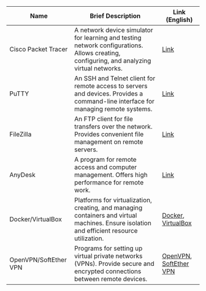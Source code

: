 | Name                | Brief Description                                                        | Link (English)                        |
|---------------------|--------------------------------------------------------------------------|--------------------------------------|
| Cisco Packet Tracer | A network device simulator for learning and testing network configurations. Allows creating, configuring, and analyzing virtual networks. | [Link](https://www.netacad.com/courses/packet-tracer) |
| PuTTY               | An SSH and Telnet client for remote access to servers and devices. Provides a command-line interface for managing remote systems. | [Link](https://www.putty.org/)       |
| FileZilla           | An FTP client for file transfers over the network. Provides convenient file management on remote servers. | [Link](https://filezilla-project.org/) |
| AnyDesk             | A program for remote access and computer management. Offers high performance for remote work. | [Link](https://anydesk.com/)         |
| Docker/VirtualBox   | Platforms for virtualization, creating, and managing containers and virtual machines. Ensure isolation and efficient resource utilization. | [Docker](https://www.docker.com/), [VirtualBox](https://www.virtualbox.org/) |
| OpenVPN/SoftEther VPN | Programs for setting up virtual private networks (VPNs). Provide secure and encrypted connections between remote devices. | [OpenVPN](https://openvpn.net/), [SoftEther VPN](https://www.softether.org/) |

